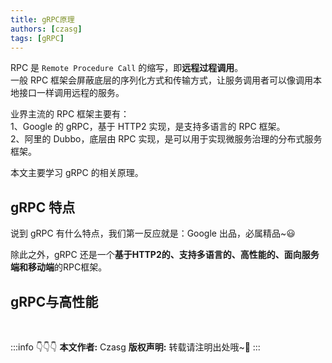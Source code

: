 ```yaml
---
title: gRPC原理
authors: [czasg]
tags: [gRPC]
---
```


<!-- 
https://doc.oschina.net/grpc?t=58008
-->

RPC 是 `Remote Procedure Call` 的缩写，即**远程过程调用**。    
一般 RPC 框架会屏蔽底层的序列化方式和传输方式，让服务调用者可以像调用本地接口一样调用远程的服务。

业界主流的 RPC 框架主要有：   
1、Google 的 gRPC，基于 HTTP2 实现，是支持多语言的 RPC 框架。     
2、阿里的 Dubbo，底层由 RPC 实现，是可以用于实现微服务治理的分布式服务框架。   

本文主要学习 gRPC 的相关原理。  

<!--truncate-->

## gRPC 特点
说到 gRPC 有什么特点，我们第一反应就是：Google 出品，必属精品~😃   

除此之外，gRPC 还是一个**基于HTTP2的、支持多语言的、高性能的、面向服务端和移动端**的RPC框架。

## gRPC与高性能


<br/>

:::info 👇👇👇
**本文作者:** Czasg
**版权声明:** 转载请注明出处哦~👮‍
:::